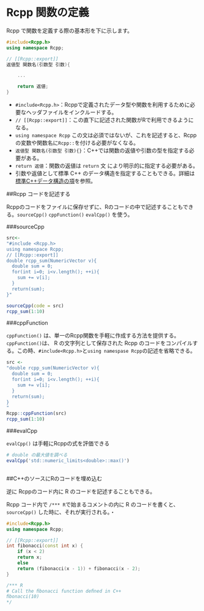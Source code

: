 # Rcpp 関数の定義

Rcpp で関数を定義する際の基本形を下に示します。

```cpp
#include<Rcpp.h>
using namespace Rcpp;

// [[Rcpp::export]]
返値型 関数名(引数型 引数){

    ...

    return 返値;
}
```

* `#include<Rcpp.h>`：Rcppで定義されたデータ型や関数を利用するために必要なヘッダファイルをインクルードする。
* `// [[Rcpp::export]]`：この直下に記述された関数がRで利用できるようになる。
* `using namespace Rcpp` この文は必須ではないが、これを記述すると、Rcppの変数や関数名に`Rcpp::`を付ける必要がなくなる。
* `返値型 関数名(引数型 引数){}`：C++では関数の返値や引数の型を指定する必要がある。
* `return 返値`：関数の返値は `return` 文 により明示的に指定する必要がある。
* 引数や返値として標準 C++ のデータ構造を指定することもできる。詳細は [標準C++データ構造の項](as_wrap.md)を参照。


##Rcpp コードを記述する

Rcppのコードをファイルに保存せずに、Rのコードの中で記述することもできる。`sourceCpp()` `cppFunction()` `evalCpp()` を使う。

###sourceCpp

```R
src<-
"#include <Rcpp.h>
using namespace Rcpp;
// [[Rcpp::export]]
double rcpp_sum(NumericVector v){
  double sum = 0;
  for(int i=0; i<v.length(); ++i){
    sum += v[i];
  }
  return(sum);
}"

sourceCpp(code = src)
rcpp_sum(1:10)
```

###cppFunction

`cppFunction()` は、単一のRcpp関数を手軽に作成する方法を提供する。`cppFunction()`は、 R の文字列として保存された Rcpp のコードをコンパイルする。この時、`#include<Rcpp.h>`と`using namespase Rcpp`の記述を省略できる。

```r
src <-
"double rcpp_sum(NumericVector v){
  double sum = 0;
  for(int i=0; i<v.length(); ++i){
    sum += v[i];
  }
  return(sum);
}
"
Rcpp::cppFunction(src)
rcpp_sum(1:10)
```

###evalCpp

`evalCpp()` は手軽にRcppの式を評価できる

```r
# double の最大値を調べる
evalCpp('std::numeric_limits<double>::max()')



```

##C++のソースにRのコードを埋め込む

逆に Rcppのコード内に R のコードを記述することもできる。

Rcpp コード内で `/*** R`で始まるコメントの内に R のコードを書くと、`sourceCpp()` した時に、それが実行される。・


```cpp
#include<Rcpp.h>
using namespace Rcpp;

// [[Rcpp::export]]
int fibonacci(const int x) {
    if (x < 2)
    return x;
    else
    return (fibonacci(x - 1)) + fibonacci(x - 2);
}

/*** R
# Call the ﬁbonacci function deﬁned in C++
ﬁbonacci(10)
*/
```



